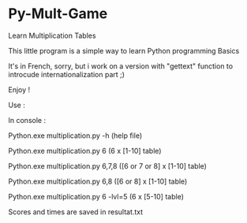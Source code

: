 # Py-Mult-Game
Learn Multiplication Tables 

This little program is a simple way to learn Python programming Basics

It's in French, sorry, but i work on a version with "gettext" function to introcude internationalization part ;)

Enjoy !

Use :

In console :

Python.exe multiplication.py -h (help file)

Python.exe multiplication.py 6 (6 x [1-10] table)

Python.exe multiplication.py 6,7,8 ([6 or 7 or 8] x [1-10] table)

Python.exe multiplication.py 6,8 ([6 or 8] x [1-10] table)

Python.exe multiplication.py 6 -lvl=5 (6 x [5-10] table)

Scores and times are saved in resultat.txt
